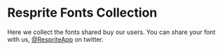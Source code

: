 # Resprite Fonts Collection
Here we collect the fonts shared buy our users. You can share your font with us, [@RespriteApp](https://twitter.com/RespriteApp) on twitter.
